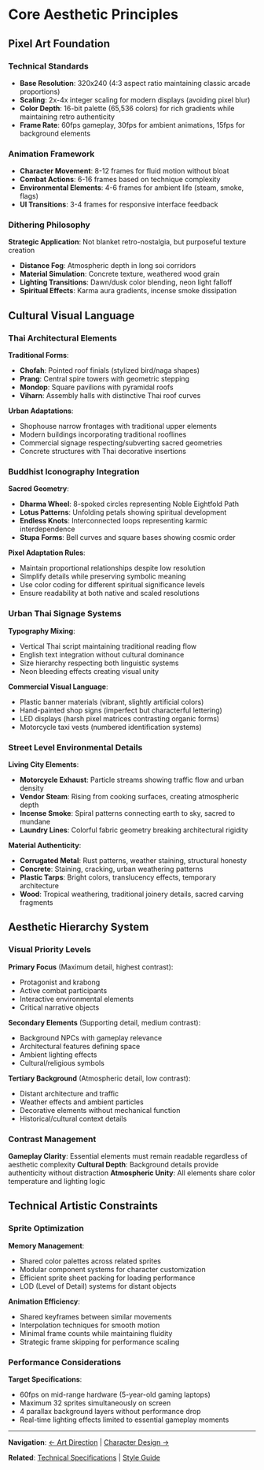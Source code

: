 # Core Aesthetic Principles

## Pixel Art Foundation

### Technical Standards
- **Base Resolution**: 320x240 (4:3 aspect ratio maintaining classic arcade proportions)
- **Scaling**: 2x-4x integer scaling for modern displays (avoiding pixel blur)
- **Color Depth**: 16-bit palette (65,536 colors) for rich gradients while maintaining retro authenticity
- **Frame Rate**: 60fps gameplay, 30fps for ambient animations, 15fps for background elements

### Animation Framework
- **Character Movement**: 8-12 frames for fluid motion without bloat
- **Combat Actions**: 6-16 frames based on technique complexity
- **Environmental Elements**: 4-6 frames for ambient life (steam, smoke, flags)
- **UI Transitions**: 3-4 frames for responsive interface feedback

### Dithering Philosophy
**Strategic Application**: Not blanket retro-nostalgia, but purposeful texture creation
- **Distance Fog**: Atmospheric depth in long soi corridors  
- **Material Simulation**: Concrete texture, weathered wood grain
- **Lighting Transitions**: Dawn/dusk color blending, neon light falloff
- **Spiritual Effects**: Karma aura gradients, incense smoke dissipation

## Cultural Visual Language

### Thai Architectural Elements
**Traditional Forms**:
- **Chofah**: Pointed roof finials (stylized bird/naga shapes)
- **Prang**: Central spire towers with geometric stepping
- **Mondop**: Square pavilions with pyramidal roofs
- **Viharn**: Assembly halls with distinctive Thai roof curves

**Urban Adaptations**:
- Shophouse narrow frontages with traditional upper elements
- Modern buildings incorporating traditional rooflines
- Commercial signage respecting/subverting sacred geometries
- Concrete structures with Thai decorative insertions

### Buddhist Iconography Integration
**Sacred Geometry**:
- **Dharma Wheel**: 8-spoked circles representing Noble Eightfold Path
- **Lotus Patterns**: Unfolding petals showing spiritual development
- **Endless Knots**: Interconnected loops representing karmic interdependence
- **Stupa Forms**: Bell curves and square bases showing cosmic order

**Pixel Adaptation Rules**:
- Maintain proportional relationships despite low resolution
- Simplify details while preserving symbolic meaning
- Use color coding for different spiritual significance levels
- Ensure readability at both native and scaled resolutions

### Urban Thai Signage Systems
**Typography Mixing**:
- Vertical Thai script maintaining traditional reading flow
- English text integration without cultural dominance
- Size hierarchy respecting both linguistic systems
- Neon bleeding effects creating visual unity

**Commercial Visual Language**:
- Plastic banner materials (vibrant, slightly artificial colors)
- Hand-painted shop signs (imperfect but characterful lettering)
- LED displays (harsh pixel matrices contrasting organic forms)
- Motorcycle taxi vests (numbered identification systems)

### Street Level Environmental Details
**Living City Elements**:
- **Motorcycle Exhaust**: Particle streams showing traffic flow and urban density
- **Vendor Steam**: Rising from cooking surfaces, creating atmospheric depth
- **Incense Smoke**: Spiral patterns connecting earth to sky, sacred to mundane
- **Laundry Lines**: Colorful fabric geometry breaking architectural rigidity

**Material Authenticity**:
- **Corrugated Metal**: Rust patterns, weather staining, structural honesty  
- **Concrete**: Staining, cracking, urban weathering patterns
- **Plastic Tarps**: Bright colors, translucency effects, temporary architecture
- **Wood**: Tropical weathering, traditional joinery details, sacred carving fragments

## Aesthetic Hierarchy System

### Visual Priority Levels
**Primary Focus** (Maximum detail, highest contrast):
- Protagonist and krabong
- Active combat participants
- Interactive environmental elements
- Critical narrative objects

**Secondary Elements** (Supporting detail, medium contrast):
- Background NPCs with gameplay relevance
- Architectural features defining space
- Ambient lighting effects
- Cultural/religious symbols

**Tertiary Background** (Atmospheric detail, low contrast):
- Distant architecture and traffic
- Weather effects and ambient particles
- Decorative elements without mechanical function
- Historical/cultural context details

### Contrast Management
**Gameplay Clarity**: Essential elements must remain readable regardless of aesthetic complexity
**Cultural Depth**: Background details provide authenticity without distraction
**Atmospheric Unity**: All elements share color temperature and lighting logic

## Technical Artistic Constraints

### Sprite Optimization
**Memory Management**:
- Shared color palettes across related sprites
- Modular component systems for character customization
- Efficient sprite sheet packing for loading performance
- LOD (Level of Detail) systems for distant objects

**Animation Efficiency**:
- Shared keyframes between similar movements
- Interpolation techniques for smooth motion
- Minimal frame counts while maintaining fluidity
- Strategic frame skipping for performance scaling

### Performance Considerations
**Target Specifications**:
- 60fps on mid-range hardware (5-year-old gaming laptops)
- Maximum 32 sprites simultaneously on screen
- 4 parallax background layers without performance drop
- Real-time lighting effects limited to essential gameplay moments

---

**Navigation**: [← Art Direction](../art-direction.md) | [Character Design →](./character-design.md)

**Related**: [Technical Specifications](./technical-specifications.md) | [Style Guide](./style-guide.md)